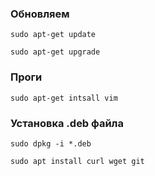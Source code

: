 
### Обновляем

    sudo apt-get update

    sudo apt-get upgrade

### Проги 

    sudo apt-get intsall vim

### Установка .deb файла

    sudo dpkg -i *.deb
    
    sudo apt install curl wget git
